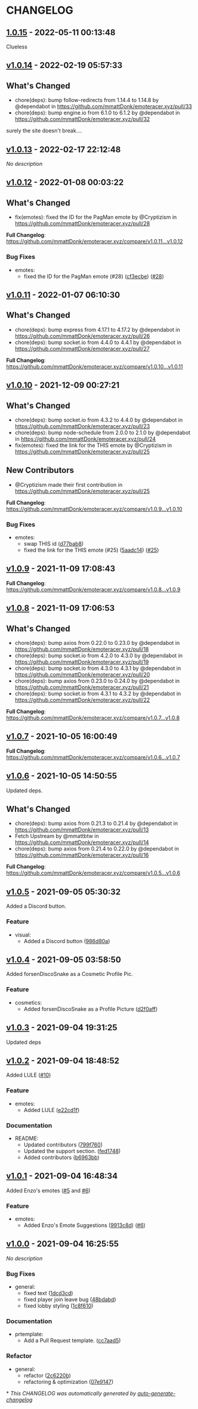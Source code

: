 # CHANGELOG

## [1.0.15](https://github.com/mmattDonk/emoteracer.xyz/releases/tag/1.0.15) - 2022-05-11 00:13:48

Clueless

## [v1.0.14](https://github.com/mmattDonk/emoteracer.xyz/releases/tag/v1.0.14) - 2022-02-19 05:57:33

## What's Changed
* chore(deps): bump follow-redirects from 1.14.4 to 1.14.8 by @dependabot in https://github.com/mmattDonk/emoteracer.xyz/pull/33
* chore(deps): bump engine.io from 6.1.0 to 6.1.2 by @dependabot in https://github.com/mmattDonk/emoteracer.xyz/pull/32


surely the site doesn't break....

## [v1.0.13](https://github.com/mmattDonk/emoteracer.xyz/releases/tag/v1.0.13) - 2022-02-17 22:12:48

*No description*

## [v1.0.12](https://github.com/mmattDonk/emoteracer.xyz/releases/tag/v1.0.12) - 2022-01-08 00:03:22

## What's Changed
* fix(emotes): fixed the ID for the PagMan emote by @Cryptizism in https://github.com/mmattDonk/emoteracer.xyz/pull/28


**Full Changelog**: https://github.com/mmattDonk/emoteracer.xyz/compare/v1.0.11...v1.0.12

### Bug Fixes

- emotes:
  - fixed the ID for the PagMan emote (#28) ([cf3ecbe](https://github.com/mmattDonk/emoteracer.xyz/commit/cf3ecbe4db49996a1f3be98196100f1a62b3111d)) ([#28](https://github.com/mmattDonk/emoteracer.xyz/pull/28))

## [v1.0.11](https://github.com/mmattDonk/emoteracer.xyz/releases/tag/v1.0.11) - 2022-01-07 06:10:30

## What's Changed
* chore(deps): bump express from 4.17.1 to 4.17.2 by @dependabot in https://github.com/mmattDonk/emoteracer.xyz/pull/26
* chore(deps): bump socket.io from 4.4.0 to 4.4.1 by @dependabot in https://github.com/mmattDonk/emoteracer.xyz/pull/27


**Full Changelog**: https://github.com/mmattDonk/emoteracer.xyz/compare/v1.0.10...v1.0.11

## [v1.0.10](https://github.com/mmattDonk/emoteracer.xyz/releases/tag/v1.0.10) - 2021-12-09 00:27:21

## What's Changed
* chore(deps): bump socket.io from 4.3.2 to 4.4.0 by @dependabot in https://github.com/mmattDonk/emoteracer.xyz/pull/23
* chore(deps): bump node-schedule from 2.0.0 to 2.1.0 by @dependabot in https://github.com/mmattDonk/emoteracer.xyz/pull/24
* fix(emotes): fixed the link for the THIS emote by @Cryptizism in https://github.com/mmattDonk/emoteracer.xyz/pull/25

## New Contributors
* @Cryptizism made their first contribution in https://github.com/mmattDonk/emoteracer.xyz/pull/25

**Full Changelog**: https://github.com/mmattDonk/emoteracer.xyz/compare/v1.0.9...v1.0.10

### Bug Fixes

- emotes:
  - swap THIS id ([d77bab8](https://github.com/mmattDonk/emoteracer.xyz/commit/d77bab81519cd5daa0419dd0d0449bf028e5088f))
  - fixed the link for the THIS emote (#25) ([5aadc14](https://github.com/mmattDonk/emoteracer.xyz/commit/5aadc14f60f839410e89991beac7a0750542c6bf)) ([#25](https://github.com/mmattDonk/emoteracer.xyz/pull/25))

## [v1.0.9](https://github.com/mmattDonk/emoteracer.xyz/releases/tag/v1.0.9) - 2021-11-09 17:08:43

**Full Changelog**: https://github.com/mmattDonk/emoteracer.xyz/compare/v1.0.8...v1.0.9

## [v1.0.8](https://github.com/mmattDonk/emoteracer.xyz/releases/tag/v1.0.8) - 2021-11-09 17:06:53

## What's Changed
* chore(deps): bump axios from 0.22.0 to 0.23.0 by @dependabot in https://github.com/mmattDonk/emoteracer.xyz/pull/18
* chore(deps): bump socket.io from 4.2.0 to 4.3.0 by @dependabot in https://github.com/mmattDonk/emoteracer.xyz/pull/19
* chore(deps): bump socket.io from 4.3.0 to 4.3.1 by @dependabot in https://github.com/mmattDonk/emoteracer.xyz/pull/20
* chore(deps): bump axios from 0.23.0 to 0.24.0 by @dependabot in https://github.com/mmattDonk/emoteracer.xyz/pull/21
* chore(deps): bump socket.io from 4.3.1 to 4.3.2 by @dependabot in https://github.com/mmattDonk/emoteracer.xyz/pull/22


**Full Changelog**: https://github.com/mmattDonk/emoteracer.xyz/compare/v1.0.7...v1.0.8

## [v1.0.7](https://github.com/mmattDonk/emoteracer.xyz/releases/tag/v1.0.7) - 2021-10-05 16:00:49

**Full Changelog**: https://github.com/mmattDonk/emoteracer.xyz/compare/v1.0.6...v1.0.7

## [v1.0.6](https://github.com/mmattDonk/emoteracer.xyz/releases/tag/v1.0.6) - 2021-10-05 14:50:55

Updated deps.
## What's Changed
* chore(deps): bump axios from 0.21.3 to 0.21.4 by @dependabot in https://github.com/mmattDonk/emoteracer.xyz/pull/13
* Fetch Upstream by @mmattbtw in https://github.com/mmattDonk/emoteracer.xyz/pull/14
* chore(deps): bump axios from 0.21.4 to 0.22.0 by @dependabot in https://github.com/mmattDonk/emoteracer.xyz/pull/16


**Full Changelog**: https://github.com/mmattDonk/emoteracer.xyz/compare/v1.0.5...v1.0.6

## [v1.0.5](https://github.com/mmattDonk/emoteracer.xyz/releases/tag/v1.0.5) - 2021-09-05 05:30:32

Added a Discord button.

### Feature

- visual:
  - Added a Discord button ([986d80a](https://github.com/mmattDonk/emoteracer.xyz/commit/986d80aa2349660211eb33a4b956c73fcec727ea))

## [v1.0.4](https://github.com/mmattDonk/emoteracer.xyz/releases/tag/v1.0.4) - 2021-09-05 03:58:50

Added forsenDiscoSnake as a Cosmetic Profile Pic.

### Feature

- cosmetics:
  - Added forsenDiscoSnake as a Profile Picture ([d2f0aff](https://github.com/mmattDonk/emoteracer.xyz/commit/d2f0aff2a69ff2fefb2d27fe79e2b70ff406dc20))

## [v1.0.3](https://github.com/mmattDonk/emoteracer.xyz/releases/tag/v1.0.3) - 2021-09-04 19:31:25

Updated deps

## [v1.0.2](https://github.com/mmattDonk/emoteracer.xyz/releases/tag/v1.0.2) - 2021-09-04 18:48:52

Added LULE ([#10](https://github.com/mmattbtw/emoteracer.xyz/issues/10))

### Feature

- emotes:
  - Added LULE ([e22cd1f](https://github.com/mmattDonk/emoteracer.xyz/commit/e22cd1f79e722cc29b1fe0f139428ebccf4cecee))

### Documentation

- README:
  - Updated contributors ([799f760](https://github.com/mmattDonk/emoteracer.xyz/commit/799f76042c88a4a3a9c1598c72d8c03b6ac6aaf4))
  - Updated the support section. ([fed1748](https://github.com/mmattDonk/emoteracer.xyz/commit/fed1748f4cbaf44f6d2a553c9b8bf3c146b29321))
  - Added contributors ([b6963bb](https://github.com/mmattDonk/emoteracer.xyz/commit/b6963bb4200231445ec2239c9a7fb0fe88239574))

## [v1.0.1](https://github.com/mmattDonk/emoteracer.xyz/releases/tag/v1.0.1) - 2021-09-04 16:48:34

Added Enzo's emotes ([#5](https://github.com/mmattbtw/emoteracer.xyz/issues/5) and [#6](https://github.com/mmattbtw/emoteracer.xyz/pull/6))

### Feature

- emotes:
  - Added Enzo's Emote Suggestions ([9913c8d](https://github.com/mmattDonk/emoteracer.xyz/commit/9913c8d512c8e6f78fdba0e428e0399a5105739b)) ([#6](https://github.com/mmattDonk/emoteracer.xyz/pull/6))

## [v1.0.0](https://github.com/mmattDonk/emoteracer.xyz/releases/tag/v1.0.0) - 2021-09-04 16:25:55

*No description*

### Bug Fixes

- general:
  - fixed text ([1dcd3cd](https://github.com/mmattDonk/emoteracer.xyz/commit/1dcd3cdf88d4d49554f044d6c7f65f2835a29a97))
  - fixed player join leave bug ([48bdabd](https://github.com/mmattDonk/emoteracer.xyz/commit/48bdabdeb198170dd8fdf99ec05fd42574d9db00))
  - fixed lobby styling ([1c8f610](https://github.com/mmattDonk/emoteracer.xyz/commit/1c8f610f822cacad9e0f26f86a3d16b8ccc83259))

### Documentation

- prtemplate:
  - Add a Pull Request template. ([cc7aad5](https://github.com/mmattDonk/emoteracer.xyz/commit/cc7aad5fde50819b4f780d7c487f13b9347a0d06))

### Refactor

- general:
  - refactor ([2c6220b](https://github.com/mmattDonk/emoteracer.xyz/commit/2c6220b7b0528b0dcf35e8cba3b4d39ebf07c540))
  - refactoring & optimization ([07e9147](https://github.com/mmattDonk/emoteracer.xyz/commit/07e9147419aa2a5f40021dc49c750ac8154cf389))

\* *This CHANGELOG was automatically generated by [auto-generate-changelog](https://github.com/BobAnkh/auto-generate-changelog)*
